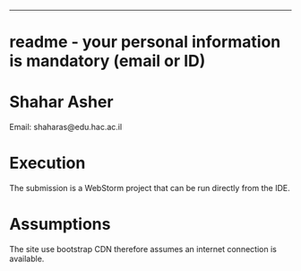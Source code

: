 
---

# readme - your personal information is mandatory (email or ID)
<h1>Shahar Asher</h1>
<p>Email: shaharas@edu.hac.ac.il</p>

<h1>Execution</h1>
<p>The submission is a WebStorm project that can be run directly from the IDE.</p>
<h1>Assumptions</h1>
<p>The site use bootstrap CDN therefore assumes an internet connection is available.</p>
